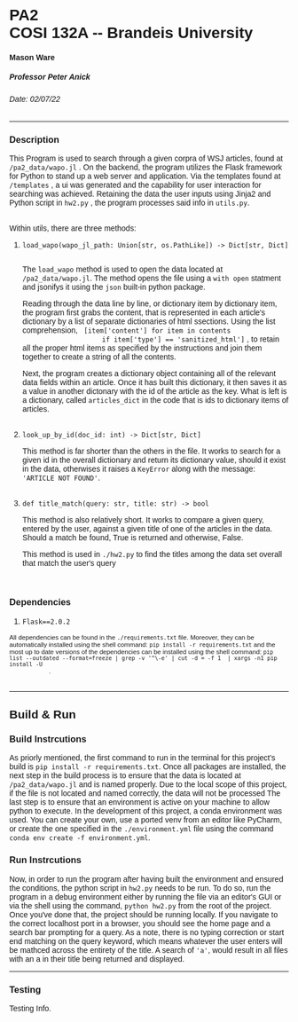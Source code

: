 <!DOCTYPE html>
<html>
    <head>
        <meta charset="UTF-8">
        <meta name="description" content="PA1ReadMe">
        <meta name="keywords" content="ReadMe">
        <meta name="author" content="Mason Ware">
        <meta name="viewport" content="width=device-width, initial-scale=1.0">
    </head>
    <body style='font-family:Arial, Helvetica, sans-serif'>
        <h1 style='border: 0; padding: 0; margin: 0;'>PA2</h1>
        <h1 style='border: 0; padding: 0; margin: 0'>COSI 132A -- Brandeis University</h1>
        <h4>Mason Ware</h4>
        <h5>Professor Peter Anick</h5>
        <h6>Date: 02/07/22</h6>
        <hr>
        <div id='description'>
            <h3>Description</h3>
            <p id='gen description'>This Program is used to search through a given corpra of WSJ articles, found at 
                <code>/pa2_data/wapo.jl</code> . On the backend, the program utilizes the Flask
                framework for Python to stand up a web server and application. Via the templates
                found at <code>/templates</code> , a ui was generated and the capability for
                user interaction for searching was achieved. Retaining the data the user inputs
                using Jinja2 and Python script in <code>hw2.py</code> , the program processes
                said info in <code>utils.py</code>.
            </p>
            <br>
            Within utils, there are three methods: 
            <ol id='methods'>
                <li><code>load_wapo(wapo_jl_path: Union[str, os.PathLike]) -> Dict[str, Dict]
                </code></li>
                    <p>The <code>load_wapo</code> method is used to open the data located at <code>/pa2_data/wapo.jl</code>.
                    The method opens the file using a <code>with open</code> statment and jsonifys it using the <code>json</code>
                    built-in python package.</p>
                    <p>Reading through the data line by line, or dictionary item by dictionary item, 
                    the program first grabs the content, that is represented in each article's dictionary by a list of separate
                    dictionaries of html ssections. Using the list comprehension, <code> [item['content'] for item in contents 
                    if item['type'] == 'sanitized_html']</code> , to retain all the proper html items as specified by the instructions
                    and join them together to create a string of all the contents.</p>
                    <p>Next, the program creates a dictionary object containing all of the relevant data fields within an article.
                    Once it has built this dictionary, it then saves it as a value in another dictonary with the id of the article as
                    the key. What is left is a dictionary, called <code>articles_dict</code> in the code that is ids to dictionary items
                    of articles.</p>
                <br>
                <li><code>look_up_by_id(doc_id: int) -> Dict[str, Dict]</code></li>
                    <p>This method is far shorter than the others in the file. It works to search for a given id in the overall dictionary
                    and return its dictionary value, should it exist in the data, otherwises it raises a <code>KeyError</code> along with
                    the message: <code>'ARTICLE NOT FOUND'</code>. 
                    </p>
                <bR>
                <li><code>def title_match(query: str, title: str) -> bool</code></li>
                    <p>This method is also relatively short. It works to compare a given query, entered by the user, against a 
                    given title of one of the articles in the data. Should a match be found, True is returned and otherwise, False.
                    </p>
                    <p>This method is used in <code>./hw2.py</code> to find the titles among the data set overall that match the user's
                    query</p>
            </ol>
        </div>
        <br>
        <div id='Dependencies'>
            <h3>Dependencies</h3>
            <ol id='Dependencies List'>
                <li><code>Flask==2.0.2</code></li>
            </ol>
            <small>All dependencies can be found in the <code>./requirements.txt</code> file. Moreover, they can be automatically installed
            using the shell command: <code>pip install -r requirements.txt</code> and the most up to date versions of the dependencies can be installed using 
            the shell command: <code>pip list --outdated --format=freeze | grep -v '^\-e' | cut -d = -f 1  | xargs -n1 pip install -U
            </code>.</small>
        </div>
        <br>
        <hr>
        <div id='build and run'>
            <h2>Build & Run</h2>
            <div id='Build Instructions'>
                <h3>Build Instrcutions</h3>
                <p>As priorly mentioned, the first command to run in the terminal for this project's build is <code>pip install -r requirements.txt</code>.
                Once all packages are installed, the next step in the build process is to ensure that the data is located at <code>/pa2_data/wapo.jl</code>
                and is named properly. Due to the local scope of this project, if the file is not located and named correctly, the data will not be processed
                The last step is to ensure that an environment is active on your machine to allow python to execute. In the development of this project, a
                conda environment was used. You can create your own, use a ported venv from an editor like PyCharm, or create the one specified in the 
                <code>./environment.yml</code> file using the command <code>conda env create -f environment.yml</code>.</p> 
            </div>
            <div id ='Run Instrcutions'>
                <h3>Run Instrcutions</h3>
                <p>Now, in order to run the program after having built the environment and ensured the conditions, the python script in <code>hw2.py</code>
                needs to be run. To do so, run the program in a debug environment either by running the file via an editor's GUI or via the shell using the
                command, <code>python hw2.py</code> from the root of the project. Once you've done that, the project should be running locally. If you navigate
                to the correct localhost port in a browser, you should see the home page and a search bar prompting for a query. As a note,
                there is no typing correction or start end matching on the query keyword, which means whatever the user enters will be mathced across the
                entirety of the title. A search of <code>'a'</code>, would result in all files with an a in their title being returned and displayed.</p>
            </div>
        </div>
        <hr>
        <div id='Testing'>
            <h3>Testing</h3>
            <p>Testing Info.</p>
        </div>
    </body>
</html>